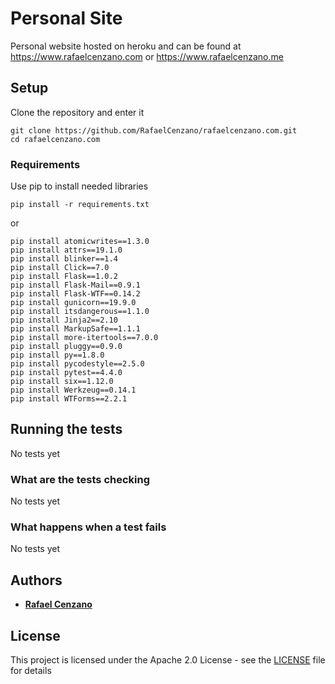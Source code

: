 # Personal Site

Personal website hosted on heroku and can be found at https://www.rafaelcenzano.com or https://www.rafaelcenzano.me

## Setup

Clone the repository and enter it

```
git clone https://github.com/RafaelCenzano/rafaelcenzano.com.git
cd rafaelcenzano.com
```

### Requirements

Use pip to install needed libraries

```
pip install -r requirements.txt
```

or

```
pip install atomicwrites==1.3.0
pip install attrs==19.1.0
pip install blinker==1.4
pip install Click==7.0
pip install Flask==1.0.2
pip install Flask-Mail==0.9.1
pip install Flask-WTF==0.14.2
pip install gunicorn==19.9.0
pip install itsdangerous==1.1.0
pip install Jinja2==2.10
pip install MarkupSafe==1.1.1
pip install more-itertools==7.0.0
pip install pluggy==0.9.0
pip install py==1.8.0
pip install pycodestyle==2.5.0
pip install pytest==4.4.0
pip install six==1.12.0
pip install Werkzeug==0.14.1
pip install WTForms==2.2.1
```

## Running the tests

No tests yet

### What are the tests checking

No tests yet

### What happens when a test fails

No tests yet

## Authors

* [**Rafael Cenzano**](https://github.com/RafaelCenzano)

## License

This project is licensed under the Apache 2.0 License - see the [LICENSE](LICENSE) file for details
